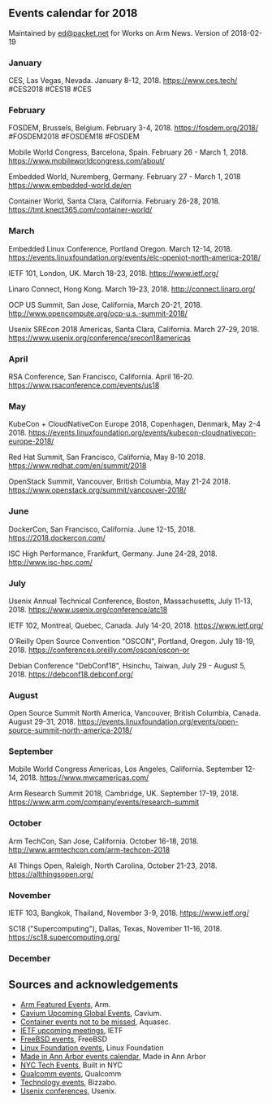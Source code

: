 ## Events calendar for 2018

Maintained by ed@packet.net for Works on Arm News.
Version of 2018-02-19

### January

CES, Las Vegas, Nevada. January 8-12, 2018. https://www.ces.tech/ #CES2018 #CES18 #CES

### February

FOSDEM, Brussels, Belgium. February 3-4, 2018. https://fosdem.org/2018/ #FOSDEM2018 #FOSDEM18 #FOSDEM

Mobile World Congress, Barcelona, Spain. February 26 - March 1, 2018. https://www.mobileworldcongress.com/about/

Embedded World, Nuremberg, Germany. February 27 - March 1, 2018 https://www.embedded-world.de/en

Container World, Santa Clara, California. February 26-28, 2018. https://tmt.knect365.com/container-world/

### March

Embedded Linux Conference, Portland Oregon. March 12-14, 2018. https://events.linuxfoundation.org/events/elc-openiot-north-america-2018/

IETF 101, London, UK. March 18-23, 2018. https://www.ietf.org/

Linaro Connect, Hong Kong. March 19-23, 2018. http://connect.linaro.org/

OCP US Summit, San Jose, California, March 20-21, 2018. http://www.opencompute.org/ocp-u.s.-summit-2018/

Usenix SREcon 2018 Americas, Santa Clara, California. March 27-29, 2018. https://www.usenix.org/conference/srecon18americas

### April

RSA Conference, San Francisco, California. April 16-20. https://www.rsaconference.com/events/us18

### May

KubeCon + CloudNativeCon Europe 2018, Copenhagen, Denmark, May 2-4 2018. https://events.linuxfoundation.org/events/kubecon-cloudnativecon-europe-2018/

Red Hat Summit, San Francisco, California, May 8-10 2018. https://www.redhat.com/en/summit/2018

OpenStack Summit, Vancouver, British Columbia, May 21-24 2018. https://www.openstack.org/summit/vancouver-2018/

### June

DockerCon, San Francisco, California. June 12-15, 2018. https://2018.dockercon.com/

ISC High Performance, Frankfurt, Germany. June 24-28, 2018. http://www.isc-hpc.com/

### July

Usenix Annual Technical Conference, Boston, Massachusetts, July 11-13, 2018. https://www.usenix.org/conference/atc18

IETF 102, Montreal, Quebec, Canada. July 14-20, 2018. https://www.ietf.org/

O'Reilly Open Source Convention "OSCON", Portland, Oregon. July 18-19, 2018. https://conferences.oreilly.com/oscon/oscon-or

Debian Conference "DebConf18", Hsinchu, Taiwan, July 29 - August 5, 2018. https://debconf18.debconf.org/

### August

Open Source Summit North America, Vancouver, British Columbia, Canada. August 29-31, 2018. https://events.linuxfoundation.org/events/open-source-summit-north-america-2018/

### September

Mobile World Congress Americas, Los Angeles, California. September 12-14, 2018. https://www.mwcamericas.com/

Arm Research Summit 2018, Cambridge, UK. September 17-19, 2018. https://www.arm.com/company/events/research-summit

### October

Arm TechCon, San Jose, California. October 16-18, 2018. http://www.armtechcon.com/arm-techcon-2018

All Things Open, Raleigh, North Carolina, October 21-23, 2018. https://allthingsopen.org/

### November

IETF 103, Bangkok, Thailand, November 3-9, 2018.  https://www.ietf.org/

SC18 ("Supercomputing"), Dallas, Texas, November 11-16, 2018. https://sc18.supercomputing.org/

### December


## Sources and acknowledgements

* [Arm Featured Events](https://www.arm.com/company/events), Arm.
* [Cavium Upcoming Global Events](https://www.cavium.com/tradeshows-events.html), Cavium.
* [Container events not to be missed](https://blog.aquasec.com/container-events-not-to-be-missed), Aquasec.
* [IETF upcoming meetings](https://www.ietf.org/how/meetings/upcoming/), IETF
* [FreeBSD events](https://www.freebsd.org/events/), FreeBSD
* [Linux Foundation events](https://events.linuxfoundation.org/), Linux Foundation
* [Made in Ann Arbor events calendar](http://madeina2.com/calendar/), Made in Ann Arbor
* [NYC Tech Events](https://www.builtinnyc.com/events), Built in NYC
* [Qualcomm events](https://www.qualcomm.com/company/events), Qualcomm
* [Technology events](https://blog.bizzabo.com/technology-events), Bizzabo.
* [Usenix conferences](https://www.usenix.org/conferences), Usenix.
